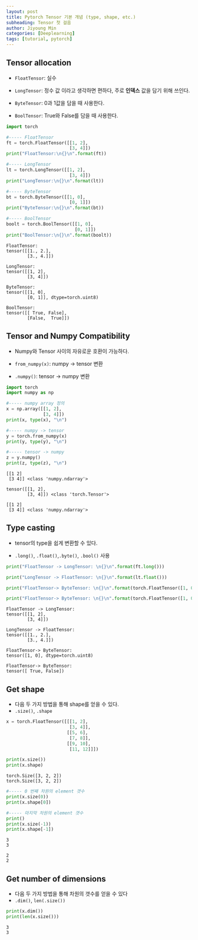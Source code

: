 ```yaml
---
layout: post
title: Pytorch Tensor 기본 개념 (type, shape, etc.)
subheading: Tensor 첫 걸음
author: Jiyoung Min
categories: [Deeplearning]
tags: [tutorial, pytorch]
---
```


## Tensor allocation
- `FloatTensor`: 실수

- `LongTensor`: 정수 값 이라고 생각하면 편하다, 주로 **인덱스** 값을 담기 위해 쓰인다.

- `ByteTensor`: 0과 1값을 담을 때 사용한다.

- `BoolTensor`: True와 False를 담을 때 사용한다.


```python
import torch

#----- FloatTensor
ft = torch.FloatTensor([[1, 2],
                        [3, 4]])
print("FloatTensor:\n{}\n".format(ft))

#----- LongTensor
lt = torch.LongTensor([[1, 2],
                        [3, 4]])
print("LongTensor:\n{}\n".format(lt))

#----- ByteTensor
bt = torch.ByteTensor([[1, 0],
                        [0, 1]])
print("ByteTensor:\n{}\n".format(bt))

#----- BoolTensor
boolt = torch.BoolTensor([[1, 0],
                          [0, 1]])
print("BoolTensor:\n{}\n".format(boolt))
```

    FloatTensor:
    tensor([[1., 2.],
            [3., 4.]])
    
    LongTensor:
    tensor([[1, 2],
            [3, 4]])
    
    ByteTensor:
    tensor([[1, 0],
            [0, 1]], dtype=torch.uint8)
    
    BoolTensor:
    tensor([[ True, False],
            [False,  True]])
    


## Tensor and Numpy Compatibility

- Numpy와 Tensor 사이의 자유로운 호환이 가능하다.

- `from_numpy(x)`: numpy -> tensor 변환

- `.numpy()`: tensor -> numpy 변환


```python
import torch
import numpy as np 

#----- numpy array 정의
x = np.array([[1, 2],
              [3, 4]])
print(x, type(x), "\n")

#----- numpy -> tensor
y = torch.from_numpy(x)
print(y, type(y), "\n")

#----- tensor -> numpy
z = y.numpy()
print(z, type(z), "\n")
```

    [[1 2]
     [3 4]] <class 'numpy.ndarray'> 
    
    tensor([[1, 2],
            [3, 4]]) <class 'torch.Tensor'> 
    
    [[1 2]
     [3 4]] <class 'numpy.ndarray'> 
    


## Type casting
- tensor의 type을 쉽게 변환할 수 있다.

- `.long()`, `.float()`,`.byte()`, `.bool()` 사용


```python
print("FloatTensor -> LongTensor: \n{}\n".format(ft.long()))

print("LongTensor -> FloatTensor: \n{}\n".format(lt.float()))

print("FloatTensor-> ByteTensor: \n{}\n".format(torch.FloatTensor([1, 0]).byte()))

print("FloatTensor-> ByteTensor: \n{}\n".format(torch.FloatTensor([1, 0]).bool()))
```

    FloatTensor -> LongTensor: 
    tensor([[1, 2],
            [3, 4]])
    
    LongTensor -> FloatTensor: 
    tensor([[1., 2.],
            [3., 4.]])
    
    FloatTensor-> ByteTensor: 
    tensor([1, 0], dtype=torch.uint8)
    
    FloatTensor-> ByteTensor: 
    tensor([ True, False])
    


## Get shape
- 다음 두 가지 방법을 통해 shape를 얻을 수 있다.
- `.size()`, `.shape`


```python
x = torch.FloatTensor([[[1, 2],
                        [3, 4]],
                       [[5, 6],
                        [7, 8]],
                       [[9, 10],
                        [11, 12]]])
```


```python
print(x.size())
print(x.shape)
```

    torch.Size([3, 2, 2])
    torch.Size([3, 2, 2])



```python
#----- 0 번째 차원의 element 갯수
print(x.size(0))
print(x.shape[0])

#----- 마지막 차원의 element 갯수
print()
print(x.size(-1))
print(x.shape[-1])
```

    3
    3
    
    2
    2


## Get number of dimensions
- 다음 두 가지 방법을 통해 차원의 갯수를 얻을 수 있다
- `.dim()`, `len(.size())`


```python
print(x.dim())
print(len(x.size()))
```

    3
    3

